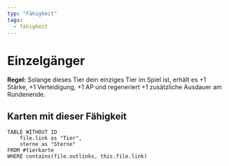 ```yaml
---
typ: "Fähigkeit"
tags:
  - fähigkeit
---
```


# Einzelgänger

**Regel:** Solange dieses Tier dein einziges Tier im Spiel ist, erhält es +1 Stärke, +1 Verteidigung, +1 AP und regeneriert +1 zusätzliche Ausdauer am Rundenende.

## Karten mit dieser Fähigkeit

```dataview
TABLE WITHOUT ID   
	file.link as "Tier",   
	sterne as "Sterne" 
FROM #tierkarte
WHERE contains(file.outlinks, this.file.link)
````

